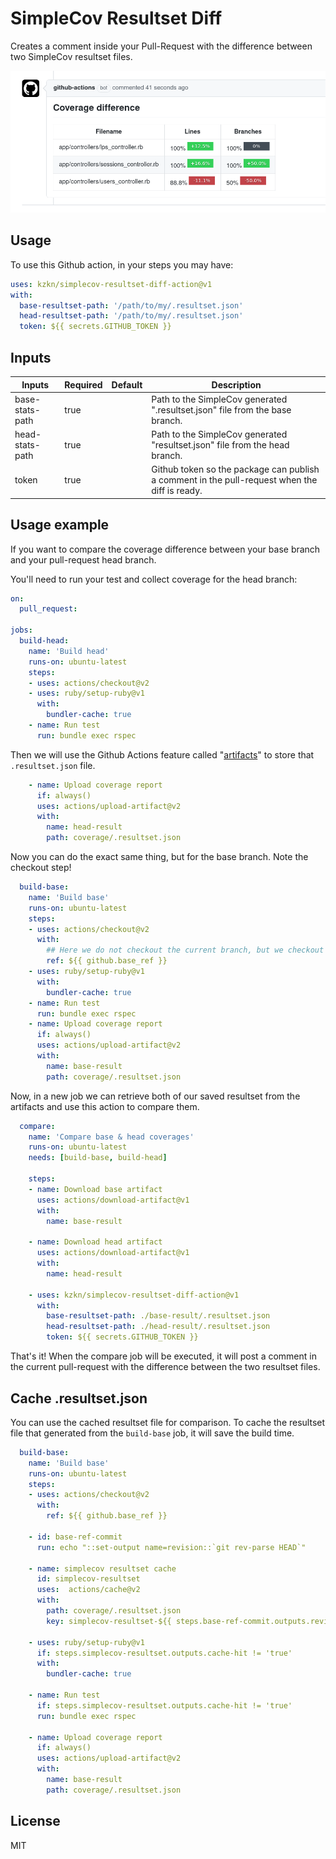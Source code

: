 # SimpleCov Resultset Diff

Creates a comment inside your Pull-Request with the difference between two SimpleCov resultset files.

![Comment demo](./docs/splash.png)

## Usage

To use this Github action, in your steps you may have:

```yml
uses: kzkn/simplecov-resultset-diff-action@v1
with:
  base-resultset-path: '/path/to/my/.resultset.json'
  head-resultset-path: '/path/to/my/.resultset.json'
  token: ${{ secrets.GITHUB_TOKEN }}
```

## Inputs

| Inputs          | Required | Default | Description                                                                                   |
|-----------------|----------|---------|-----------------------------------------------------------------------------------------------|
| base-stats-path | true     |         | Path to the SimpleCov generated ".resultset.json" file from the base branch.                  |
| head-stats-path | true     |         | Path to the SimpleCov generated "resultset.json" file from the head branch.                   |
| token           | true     |         | Github token so the package can publish a comment in the pull-request when the diff is ready. |

## Usage example

If you want to compare the coverage difference between your base branch and your pull-request head branch.

You'll need to run your test and collect coverage for the head branch:

```yml
on:
  pull_request:

jobs:
  build-head:
    name: 'Build head'
    runs-on: ubuntu-latest
    steps:
    - uses: actions/checkout@v2
    - uses: ruby/setup-ruby@v1
      with:
        bundler-cache: true
    - name: Run test
      run: bundle exec rspec
```

Then we will use the Github Actions feature called "[artifacts](https://help.github.com/en/actions/automating-your-workflow-with-github-actions/persisting-workflow-data-using-artifacts)" to store that `.resultset.json` file.

```yml
    - name: Upload coverage report
      if: always()
      uses: actions/upload-artifact@v2
      with:
        name: head-result
        path: coverage/.resultset.json
```

Now you can do the exact same thing, but for the base branch. Note the checkout step!

```yml
  build-base:
    name: 'Build base'
    runs-on: ubuntu-latest
    steps:
    - uses: actions/checkout@v2
      with:
        ## Here we do not checkout the current branch, but we checkout the base branch.
        ref: ${{ github.base_ref }}
    - uses: ruby/setup-ruby@v1
      with:
        bundler-cache: true
    - name: Run test
      run: bundle exec rspec
    - name: Upload coverage report
      if: always()
      uses: actions/upload-artifact@v2
      with:
        name: base-result
        path: coverage/.resultset.json
```

Now, in a new job we can retrieve both of our saved resultset from the artifacts and use this action to compare them.

```yml
  compare:
    name: 'Compare base & head coverages'
    runs-on: ubuntu-latest
    needs: [build-base, build-head]

    steps:
    - name: Download base artifact
      uses: actions/download-artifact@v1
      with:
        name: base-result

    - name: Download head artifact
      uses: actions/download-artifact@v1
      with:
        name: head-result

    - uses: kzkn/simplecov-resultset-diff-action@v1
      with:
        base-resultset-path: ./base-result/.resultset.json
        head-resultset-path: ./head-result/.resultset.json
        token: ${{ secrets.GITHUB_TOKEN }}
```

That's it! When the compare job will be executed, it will post a comment in the current pull-request with the difference between the two resultset files.

## Cache .resultset.json

You can use the cached resultset file for comparison. To cache the resultset file that generated from the `build-base` job, it will save the build time.

```yml
  build-base:
    name: 'Build base'
    runs-on: ubuntu-latest
    steps:
    - uses: actions/checkout@v2
      with:
        ref: ${{ github.base_ref }}

    - id: base-ref-commit
      run: echo "::set-output name=revision::`git rev-parse HEAD`"

    - name: simplecov resultset cache
      id: simplecov-resultset
      uses:  actions/cache@v2
      with:
        path: coverage/.resultset.json
        key: simplecov-resultset-${{ steps.base-ref-commit.outputs.revision }}

    - uses: ruby/setup-ruby@v1
      if: steps.simplecov-resultset.outputs.cache-hit != 'true'
      with:
        bundler-cache: true

    - name: Run test
      if: steps.simplecov-resultset.outputs.cache-hit != 'true'
      run: bundle exec rspec

    - name: Upload coverage report
      if: always()
      uses: actions/upload-artifact@v2
      with:
        name: base-result
        path: coverage/.resultset.json
```

## License

MIT
